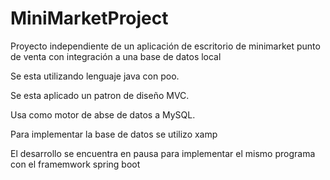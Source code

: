 # MiniMarketProject
Proyecto independiente de un aplicación de escritorio de minimarket punto de venta con integración a una base de datos local

Se esta utilizando lenguaje java con poo.

Se esta aplicado un patron de diseño MVC.

Usa como motor de abse de datos a MySQL.

Para implementar la base de datos se utilizo xamp

El desarrollo se encuentra en pausa para implementar el mismo programa con  el framemwork spring boot
